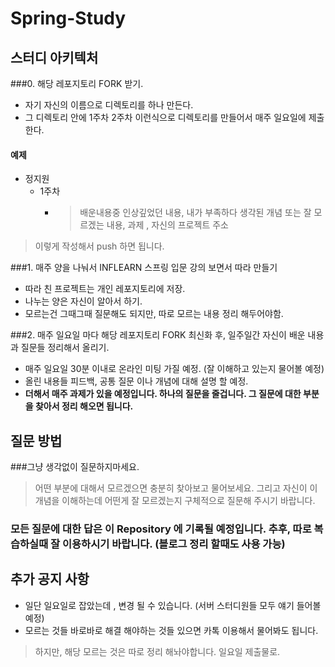 # Spring-Study

## 스터디 아키텍처

###0. 해당 레포지토리 FORK 받기.
- 자기 자신의 이름으로 디렉토리를 하나 만든다.
- 그 디렉토리 안에 1주차 2주차 이런식으로 디렉토리를 만들어서 매주 일요일에 제출한다. 

#### 예제 
- 정지원
  - 1주차
    - > 배운내용중 인상깊었던 내용, 내가 부족하다 생각된 개념 또는 잘 모르겠는 내용, 과제 , 자신의 프로젝트 주소 

>이렇게 작성해서 push 하면 됩니다.

###1. 매주 양을 나눠서 INFLEARN 스프링 입문 강의 보면서 따라 만들기 
- 따라 친 프로젝트는 개인 레포지토리에 저장.
- 나누는 양은 자신이 알아서 하기. 
- 모르는건 그때그때 질문해도 되지만, 따로 모르는 내용 정리 해두어야함.

###2. 매주 일요일 마다 해당 레포지토리 FORK 최신화 후, 일주일간 자신이 배운 내용과 질문들 정리해서 올리기.
- 매주 일요일 30분 이내로 온라인 미팅 가질 예정. (잘 이해하고 있는지 물어볼 예정)
- 올린 내용들 피드백, 공통 질문 이나 개념에 대해 설명 할 예정.
- **더해서 매주 과제가 있을 예정입니다. 하나의 질문을 줄겁니다. 그 질문에 대한 부분을 찾아서 정리 해오면 됩니다.**

## 질문 방법
###그냥 생각없이 질문하지마세요.
> 어떤 부분에 대해서 모르겠으면 충분히 찾아보고 물어보세요. 그리고 자신이 이개념을 이해하는데 어떤게 잘 모르겠는지 구체적으로 질문해 주시기 바랍니다.
### 모든 질문에 대한 답은 이 Repository 에 기록될 예정입니다. 추후, 따로 복습하실때 잘 이용하시기 바랍니다. (블로그 정리 할때도 사용 가능)

## 추가 공지 사항
- 일단 일요일로 잡았는데 , 변경 될 수 있습니다. (서버 스터디원들 모두 얘기 들어볼 예정)
- 모르는 것들 바로바로 해결 해야하는 것들 있으면 카톡 이용해서 물어봐도 됩니다. 
>하지만, 해당 모르는 것은 따로 정리 해놔야합니다. 일요일 제출물로.
